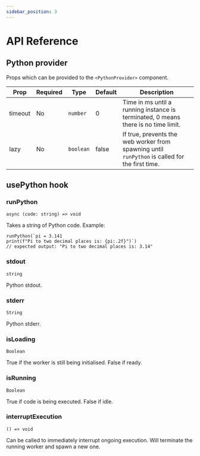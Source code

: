 ```yaml
---
sidebar_position: 3
---
```


# API Reference

## Python provider

Props which can be provided to the `<PythonProvider>` component.

| Prop    | Required | Type      | Default | Description                                                                                    |
| ------- | -------- | --------- | ------- | ---------------------------------------------------------------------------------------------- |
| timeout | No       | `number`  | 0       | Time in ms until a running instance is terminated, 0 means there is no time limit.             |
| lazy    | No       | `boolean` | false   | If true, prevents the web worker from spawning until `runPython` is called for the first time. |

## usePython hook

### runPython

`async (code: string) => void`

Takes a string of Python code. Example:

```tsx
runPython(`pi = 3.141
print(f"Pi to two decimal places is: {pi:.2f}")`)
// expected output: "Pi to two decimal places is: 3.14"
```

### stdout

`string`

Python stdout.

### stderr

`String`

Python stderr.

### isLoading

`Boolean`

True if the worker is still being initialised. False if ready.

### isRunning

`Boolean`

True if code is being executed. False if idle.

### interruptExecution

`() => void`

Can be called to immediately interrupt ongoing execution. Will terminate the running worker and spawn a new one.
